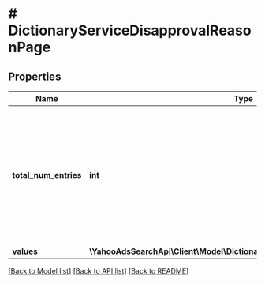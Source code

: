 # # DictionaryServiceDisapprovalReasonPage

## Properties

Name | Type | Description | Notes
------------ | ------------- | ------------- | -------------
**total_num_entries** | **int** | &lt;ja&gt;取得される項目の総件数です。&lt;/ja&gt;&lt;br&gt;&lt;en&gt;Total number of entries in the result that this page is a part of.&lt;/en&gt; | [optional] 
**values** | [**\YahooAdsSearchApi\Client\Model\DictionaryServiceDisapprovalReasonValue[]**](DictionaryServiceDisapprovalReasonValue.md) |  | [optional] 

[[Back to Model list]](../../README.md#documentation-for-models) [[Back to API list]](../../README.md#documentation-for-api-endpoints) [[Back to README]](../../README.md)


